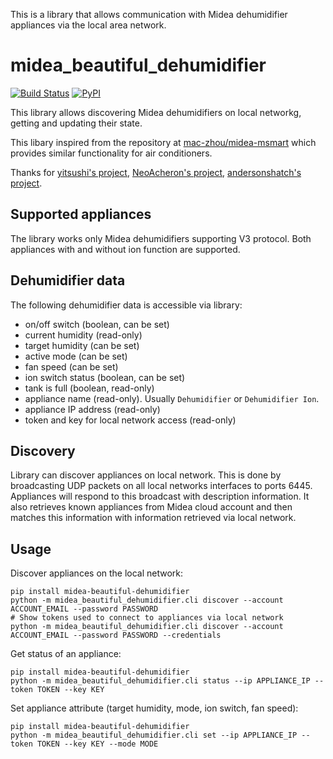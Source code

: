 This is a library that allows communication with Midea dehumidifier appliances via the local area network.

# midea_beautiful_dehumidifier
[![Build Status](https://github.com/nbogojevic/midea-beautiful-dehumidifier/actions/workflows/python-publish.yml/badge.svg)](https://github.com/nbogojevic/midea-beautiful-dehumidifier/actions/workflows/python-publish.yml)
[![PyPI](https://img.shields.io/pypi/v/midea_beautiful_dehumidifier.svg?maxAge=3600)](https://pypi.org/project/midea_beautiful_dehumidifier/)

This library allows discovering Midea dehumidifiers on local networkg, getting and updating their state.

This libary inspired from the repository at [mac-zhou/midea-msmart](https://github.com/mac-zhou/midea-msmart) which provides similar functionality for air conditioners.


Thanks for [yitsushi's project](https://github.com/yitsushi/midea-air-condition), [NeoAcheron's project](https://github.com/NeoAcheron/midea-ac-py), [andersonshatch's project](https://github.com/andersonshatch/midea-ac-py).


## Supported appliances

The library works only Midea dehumidifiers supporting V3 protocol. Both appliances with and without ion function are supported.

## Dehumidifier data

The following dehumidifier data is accessible via library: 

* on/off switch (boolean, can be set)
* current humidity (read-only)
* target humidity (can be set)
* active mode (can be set)
* fan speed (can be set)
* ion switch status (boolean, can be set)
* tank is full (boolean, read-only)
* appliance name (read-only). Usually `Dehumidifier` or `Dehumidifier Ion`.
* appliance IP address (read-only)
* token and key for local network access (read-only)


## Discovery

Library can discover appliances on local network. This is done by broadcasting UDP packets on all local networks interfaces to ports 6445. Appliances will respond to this broadcast with description information. It also retrieves known appliances from Midea cloud account and then matches this information with information retrieved via local network.

## Usage

Discover appliances on the local network:

```shell
pip install midea-beautiful-dehumidifier
python -m midea_beautiful_dehumidifier.cli discover --account ACCOUNT_EMAIL --password PASSWORD
# Show tokens used to connect to appliances via local network
python -m midea_beautiful_dehumidifier.cli discover --account ACCOUNT_EMAIL --password PASSWORD --credentials
```

Get status of an appliance:

```shell
pip install midea-beautiful-dehumidifier
python -m midea_beautiful_dehumidifier.cli status --ip APPLIANCE_IP --token TOKEN --key KEY
```


Set appliance attribute (target humidity, mode, ion switch, fan speed):

```shell
pip install midea-beautiful-dehumidifier
python -m midea_beautiful_dehumidifier.cli set --ip APPLIANCE_IP --token TOKEN --key KEY --mode MODE
```